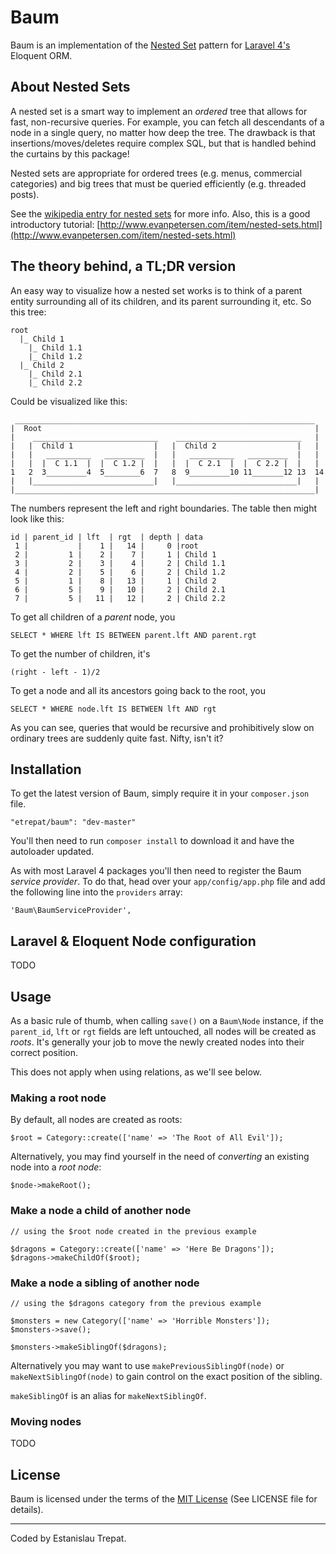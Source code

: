 # Baum

Baum is an implementation of the [Nested Set](http://en.wikipedia.org/wiki/Nested_set_model)
pattern for [Laravel 4's](http://laravel.com/) Eloquent ORM.

## About Nested Sets

A nested set is a smart way to implement an _ordered_ tree that allows for fast,
non-recursive queries. For example, you can fetch all descendants of a node in a
single query, no matter how deep the tree. The drawback is that insertions/moves/deletes
require complex SQL, but that is handled behind the curtains by this package!

Nested sets are appropriate for ordered trees (e.g. menus, commercial categories)
and big trees that must be queried efficiently (e.g. threaded posts).

See the [wikipedia entry for nested sets](http://en.wikipedia.org/wiki/Nested_set_model)
for more info. Also, this is a good introductory tutorial:
[http://www.evanpetersen.com/item/nested-sets.html](http://www.evanpetersen.com/item/nested-sets.html)

## The theory behind, a TL;DR version

An easy way to visualize how a nested set works is to think of a parent entity surrounding all
of its children, and its parent surrounding it, etc. So this tree:

    root
      |_ Child 1
        |_ Child 1.1
        |_ Child 1.2
      |_ Child 2
        |_ Child 2.1
        |_ Child 2.2


Could be visualized like this:

     ___________________________________________________________________
    |  Root                                                             |
    |    ____________________________    ____________________________   |
    |   |  Child 1                  |   |  Child 2                  |   |
    |   |   __________   _________  |   |   __________   _________  |   |
    |   |  |  C 1.1  |  |  C 1.2 |  |   |  |  C 2.1  |  |  C 2.2 |  |   |
    1   2  3_________4  5________6  7   8  9_________10 11_______12 13  14
    |   |___________________________|   |___________________________|   |
    |___________________________________________________________________|

The numbers represent the left and right boundaries.  The table then might
look like this:

    id | parent_id | lft  | rgt  | depth | data
     1 |           |    1 |   14 |     0 |root
     2 |         1 |    2 |    7 |     1 | Child 1
     3 |         2 |    3 |    4 |     2 | Child 1.1
     4 |         2 |    5 |    6 |     2 | Child 1.2
     5 |         1 |    8 |   13 |     1 | Child 2
     6 |         5 |    9 |   10 |     2 | Child 2.1
     7 |         5 |   11 |   12 |     2 | Child 2.2

To get all children of a _parent_ node, you

    SELECT * WHERE lft IS BETWEEN parent.lft AND parent.rgt

To get the number of children, it's

    (right - left - 1)/2

To get a node and all its ancestors going back to the root, you

    SELECT * WHERE node.lft IS BETWEEN lft AND rgt

As you can see, queries that would be recursive and prohibitively slow on
ordinary trees are suddenly quite fast. Nifty, isn't it?

## Installation

To get the latest version of Baum, simply require it in your `composer.json` file.

    "etrepat/baum": "dev-master"

You'll then need to run `composer install` to download it and have the autoloader
updated.

As with most Laravel 4 packages you'll then need to register the Baum
*service provider*. To do that, head over your `app/config/app.php` file and add
the following line into the `providers` array:

    'Baum\BaumServiceProvider',

## Laravel & Eloquent Node configuration

TODO

## Usage

As a basic rule of thumb, when calling `save()` on a `Baum\Node` instance,
if the `parent_id`, `lft` or `rgt` fields are left untouched, all nodes will
be created as _roots_. It's generally your job to move the newly created nodes
into their correct position.

This does not apply when using relations, as we'll see below.

### Making a root node

By default, all nodes are created as roots:

    $root = Category::create(['name' => 'The Root of All Evil']);

Alternatively, you may find yourself in the need of *converting* an existing node
into a *root node*:

    $node->makeRoot();

### Make a node a child of another node

    // using the $root node created in the previous example

    $dragons = Category::create(['name' => 'Here Be Dragons']);
    $dragons->makeChildOf($root);

### Make a node a sibling of another node

    // using the $dragons category from the previous example

    $monsters = new Category(['name' => 'Horrible Monsters']);
    $monsters->save();

    $monsters->makeSiblingOf($dragons);

Alternatively you may want to use `makePreviousSiblingOf(node)`
or `makeNextSiblingOf(node)` to gain control on the exact position of the sibling.

`makeSiblingOf` is an alias for `makeNextSiblingOf`.

### Moving nodes

TODO

## License

Baum is licensed under the terms of the [MIT License](http://opensource.org/licenses/MIT)
(See LICENSE file for details).

---

Coded by Estanislau Trepat.
